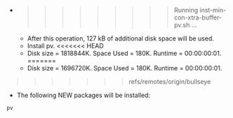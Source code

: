 * >>>>>>>>> Running inst-min-con-xtra-buffer-pv.sh ...
  * After this operation, 127 kB of additional disk space will be used.
  * Install pv.
<<<<<<< HEAD
  * Disk size = 1818844K. Space Used = 180K. Runtime = 00:00:00:01.
=======
  * Disk size = 1696720K. Space Used = 180K. Runtime = 00:00:00:01.
>>>>>>> refs/remotes/origin/bullseye
  * The following NEW packages will be installed:
  ```bash
pv
  ```
